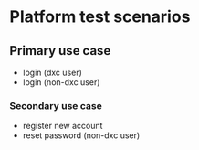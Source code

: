 # Platform test scenarios 


## Primary use case

- login (dxc user)
- login (non-dxc user)


### Secondary use case

- register new account
- reset password (non-dxc user)